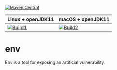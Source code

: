 [![Maven Central](https://img.shields.io/maven-central/v/io.github.artificial-vulnerability-tools/env.svg?label=Maven%20Central)](https://search.maven.org/search?q=g:%22io.github.artificial-vulnerability-tools%22%20AND%20a:%22env%22)

| Linux + openJDK11 | macOS + openJDK11  | 
|-------------------|--------------------|
| [![Build1][1]][2] |  [![Build2][2]][2] | 

[1]: https://travis-matrix-badges.herokuapp.com/repos/artificial-vulnerability-tools/env/branches/master/1
[2]: https://travis-matrix-badges.herokuapp.com/repos/artificial-vulnerability-tools/env/branches/master/2

# env

Env is a tool for exposing an artificial vulnerability.
